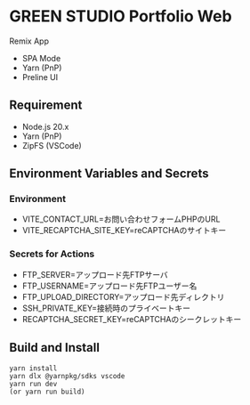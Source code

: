 # GREEN STUDIO Portfolio Web

Remix App

- SPA Mode
- Yarn (PnP)
- Preline UI

## Requirement

- Node.js 20.x
- Yarn (PnP)
- ZipFS (VSCode)

## Environment Variables and Secrets

### Environment

- VITE_CONTACT_URL=お問い合わせフォームPHPのURL
- VITE_RECAPTCHA_SITE_KEY=reCAPTCHAのサイトキー

### Secrets for Actions

- FTP_SERVER=アップロード先FTPサーバ
- FTP_USERNAME=アップロード先FTPユーザー名
- FTP_UPLOAD_DIRECTORY=アップロード先ディレクトリ
- SSH_PRIVATE_KEY=接続時のプライベートキー
- RECAPTCHA_SECRET_KEY=reCAPTCHAのシークレットキー

## Build and Install

```shellscript
yarn install
yarn dlx @yarnpkg/sdks vscode
yarn run dev
(or yarn run build)
```
